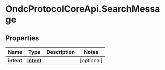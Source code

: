 # OndcProtocolCoreApi.SearchMessage

## Properties
Name | Type | Description | Notes
------------ | ------------- | ------------- | -------------
**intent** | [**Intent**](Intent.md) |  | [optional] 
